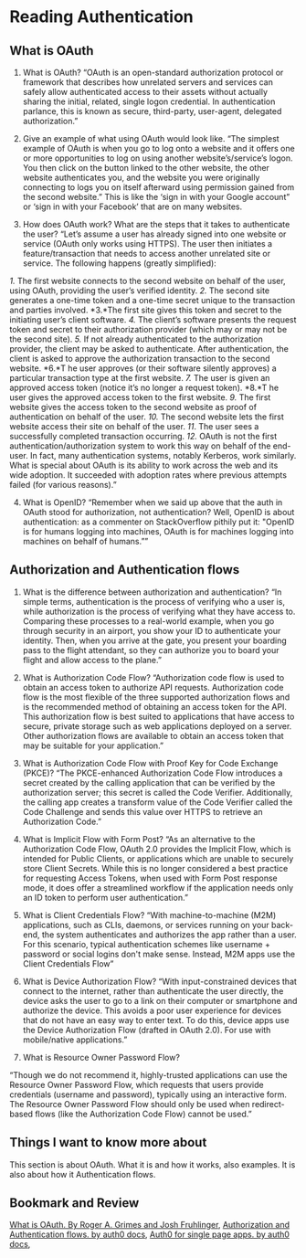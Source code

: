 # Reading  Authentication

## What is OAuth

1. What is OAuth?
“OAuth is an open-standard authorization protocol or framework that describes how unrelated servers and services can safely allow authenticated access to their assets without actually sharing the initial, related, single logon credential. In authentication parlance, this is known as secure, third-party, user-agent, delegated authorization.”

2. Give an example of what using OAuth would look like.
“The simplest example of OAuth is when you go to log onto a website and it offers one or more opportunities to log on using another website’s/service’s logon. You then click on the button linked to the other website, the other website authenticates you, and the website you were originally connecting to logs you on itself afterward using permission gained from the second website.” This is like the ‘sign in with your Google account” or ‘sign in with your Facebook’ that are on many websites.

3. How does OAuth work? What are the steps that it takes to authenticate the user?
  “Let’s assume a user has already signed into one website or service (OAuth only works using HTTPS). The user then initiates a feature/transaction that needs to access another unrelated site or service. The following happens (greatly simplified):

  *1.* The first website connects to the second website on behalf of the user, using OAuth, providing the user’s verified identity.
  *2.* The second site generates a one-time token and a one-time secret unique to the transaction and parties involved.
  *3.*The first site gives this token and secret to the initiating user’s client software.
  *4.* The client’s software presents the request token and secret to their authorization provider (which may or may not be the second site).
  *5.* If not already authenticated to the authorization provider, the client may be asked to authenticate. After authentication, the client is asked to approve the authorization transaction to the second website.
  *6.*T he user approves (or their software silently approves) a particular transaction type at the first website.
  *7.* The user is given an approved access token (notice it’s no longer a request token).
  *8.*T he user gives the approved access token to the first website.
  *9.* The first website gives the access token to the second website as proof of authentication on behalf of the user.
  *10.* The second website lets the first website access their site on behalf of the user.
  *11*. The user sees a successfully completed transaction occurring.
  *12.* OAuth is not the first authentication/authorization system to work this way on behalf of the end-user. In fact, many authentication systems, notably Kerberos, work similarly. What is special about OAuth is its ability to work across the web and its wide adoption. It succeeded with adoption rates where previous attempts failed (for various reasons).”

4. What is OpenID?
  “Remember when we said up above that the auth in OAuth stood for authorization, not authentication? Well, OpenID is about authentication: as a commenter on StackOverflow pithily put it: "OpenID is for humans logging into machines, OAuth is for machines logging into machines on behalf of humans.””

## Authorization and Authentication flows

1. What is the difference between authorization and authentication?
“In simple terms, authentication is the process of verifying who a user is, while authorization is the process of verifying what they have access to.
Comparing these processes to a real-world example, when you go through security in an airport, you show your ID to authenticate your identity. Then, when you arrive at the gate, you present your boarding pass to the flight attendant, so they can authorize you to board your flight and allow access to the plane.”

2. What is Authorization Code Flow?
“Authorization code flow is used to obtain an access token to authorize API requests. Authorization code flow is the most flexible of the three supported authorization flows and is the recommended method of obtaining an access token for the API. This authorization flow is best suited to applications that have access to secure, private storage such as web applications deployed on a server. Other authorization flows are available to obtain an access token that may be suitable for your application.”

3. What is Authorization Code Flow with Proof Key for Code Exchange (PKCE)?
“The PKCE-enhanced Authorization Code Flow introduces a secret created by the calling application that can be verified by the authorization server; this secret is called the Code Verifier. Additionally, the calling app creates a transform value of the Code Verifier called the Code Challenge and sends this value over HTTPS to retrieve an Authorization Code.”

4. What is Implicit Flow with Form Post?
“As an alternative to the Authorization Code Flow, OAuth 2.0 provides the Implicit Flow, which is intended for Public Clients, or applications which are unable to securely store Client Secrets. While this is no longer considered a best practice for requesting Access Tokens, when used with Form Post response mode, it does offer a streamlined workflow if the application needs only an ID token to perform user authentication.”

5. What is Client Credentials Flow?
“With machine-to-machine (M2M) applications, such as CLIs, daemons, or services running on your back-end, the system authenticates and authorizes the app rather than a user. For this scenario, typical authentication schemes like username + password or social logins don't make sense. Instead, M2M apps use the Client Credentials Flow”

6. What is Device Authorization Flow?
“With input-constrained devices that connect to the internet, rather than authenticate the user directly, the device asks the user to go to a link on their computer or smartphone and authorize the device. This avoids a poor user experience for devices that do not have an easy way to enter text. To do this, device apps use the Device Authorization Flow (drafted in OAuth 2.0). For use with mobile/native applications.”

7. What is Resource Owner Password Flow?

“Though we do not recommend it, highly-trusted applications can use the Resource Owner Password Flow, which requests that users provide credentials (username and password), typically using an interactive form. The Resource Owner Password Flow should only be used when redirect-based flows (like the Authorization Code Flow) cannot be used.”

## Things I want to know more about
  This section is about OAuth. What it is and how it works, also examples. It is also about how it Authentication flows.
## Bookmark and Review

[What is OAuth. By Roger A. Grimes and Josh Fruhlinger](https://www.csoonline.com/article/3216404/what-is-oauth-how-the-open-authorization-framework-works.html),
[Authorization and Authentication flows. by auth0 docs](https://auth0.com/docs/get-started/authentication-and-authorization-flow),
[Auth0 for single page apps. by auth0 docs](https://auth0.com/docs/libraries/auth0-react),

